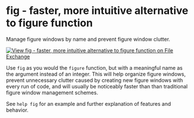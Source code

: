 # fig - faster, more intuitive alternative to figure function

Manage figure windows by name and prevent figure window clutter.

[![View fig - faster, more intuitive alternative to figure function on File Exchange](https://www.mathworks.com/matlabcentral/images/matlab-file-exchange.svg)](https://www.mathworks.com/matlabcentral/fileexchange/73362)

Use `fig` as you would the `figure` function, but with a meaningful name as the argument instead of an integer. This will help organize figure windows, prevent unnecessary clutter caused by creating new figure windows with every run of code, and will usually be noticeably faster than than traditional figure window management schemes.

See `help fig` for an example and further explanation of features and behavior.
